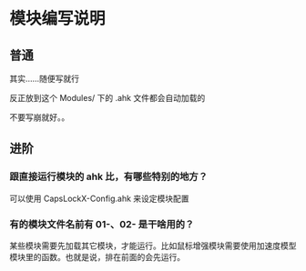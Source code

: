 # 模块编写说明

## 普通

其实……随便写就行

反正放到这个 Modules/ 下的 .ahk 文件都会自动加载的

不要写崩就好。。

## 进阶

### 跟直接运行模块的 ahk 比，有哪些特别的地方？

可以使用 CapsLockX-Config.ahk 来设定模块配置

### 有的模块文件名前有 01-、02- 是干啥用的？

某些模块需要先加载其它模块，才能运行。比如鼠标增强模块需要使用加速度模型模块里的函数。也就是说，排在前面的会先运行。
